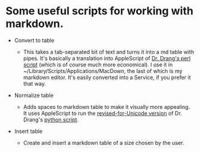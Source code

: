 # Some useful scripts for working with markdown.

- Convert to table
   - This takes a tab-separated bit of text and turns it into a md table with pipes. It's basically a translation into AppleScript of [Dr. Drang's perl script](http://www.leancrew.com/all-this/2012/11/markdown-table-scripts-for-bbedit/) (which is of course much more economical). I use it in ~/Library/Scripts/Applications/MacDown, the last of which is my markdown editor. It's easily converted into a Service, if you prefer it that way.

- Normalize table
	- Adds spaces to markdown table to make it visually more appealing. It uses AppleScript to run the [revised-for-Unicode version](http://www.leancrew.com/all-this/2012/03/improved-markdown-table-commands-for-textmate/) of Dr. Drang's [python script](http://www.leancrew.com/all-this/2012/11/markdown-table-scripts-for-bbedit/).

- Insert table
	- Create and insert a markdown table of a size chosen by the user.
